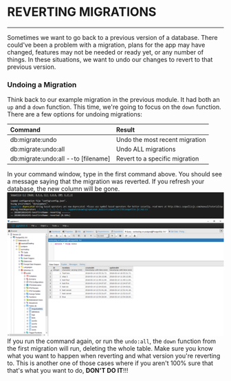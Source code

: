 # REVERTING MIGRATIONS
---

Sometimes we want to go back to a previous version of a database. There could've been a problem with a migration, plans for the app may have changed, features may not be needed or ready yet, or any number of things. In these situations, we want to undo our changes to revert to that previous version.

### Undoing a Migration
Think back to our example migration in the previous module. It had both an `up` and a `down` function. This time, we're going to focus on the `down` function. There are a few options for undoing migrations:

|Command|Result|
|:------|:-----|
|db:migrate:undo|Undo the most recent migration|
|db:migrate:undo:all|Undo ALL migrations|
|db:migrate:undo:all --to [filename]|Revert to a specific migration|

In your command window, type in the first command above. You should see a message saying that the migration was reverted. If you refresh your database, the new column will be gone. <br>
![revertConsole](assets/revertConsole.png)
![revertDatabase](assets/revertDatabase.png)
If you run the command again, or run the `undo:all`, the `down` function from the first migration will run, deleting the whole table. Make sure you know what you want to happen when reverting and what version you're reverting to. This is another one of those cases where if you aren't 100% sure that that's what you want to do, **DON'T DO IT**!!!